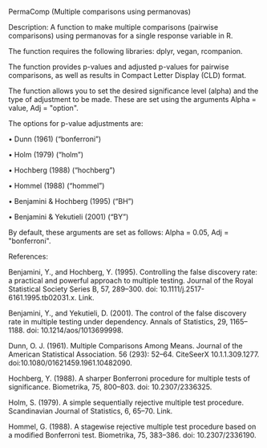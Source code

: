 PermaComp (Multiple comparisons using permanovas)

Description: A function to make multiple comparisons (pairwise comparisons) using permanovas for a single response variable in R.

The function requires the following libraries: dplyr, vegan, rcompanion.

The function provides p-values and adjusted p-values for pairwise comparisons, as well as results in Compact Letter Display (CLD) format.

The function allows you to set the desired significance level (alpha) and the type of adjustment to be made. 
These are set using the arguments Alpha = value, Adj = "option". 

The options for p-value adjustments are:

•	Dunn (1961) (“bonferroni”)

•	Holm (1979) (“holm”)

•	Hochberg (1988) (“hochberg”)

•	Hommel (1988) (“hommel”)

•	Benjamini & Hochberg (1995) (“BH”)

•	Benjamini & Yekutieli (2001) (“BY”)

By default, these arguments are set as follows: Alpha = 0.05,  Adj = "bonferroni".

References:

Benjamini, Y., and Hochberg, Y. (1995). Controlling the false discovery rate: a practical and powerful approach to multiple testing. Journal of the Royal Statistical Society Series B, 57, 289–300. doi: 10.1111/j.2517-6161.1995.tb02031.x. Link.

Benjamini, Y., and Yekutieli, D. (2001). The control of the false discovery rate in multiple testing under dependency. Annals of Statistics, 29, 1165–1188. doi: 10.1214/aos/1013699998.

Dunn, O. J. (1961). Multiple Comparisons Among Means. Journal of the American Statistical Association. 56 (293): 52–64. CiteSeerX 10.1.1.309.1277. doi:10.1080/01621459.1961.10482090.

Hochberg, Y. (1988). A sharper Bonferroni procedure for multiple tests of significance. Biometrika, 75, 800–803. doi: 10.2307/2336325.

Holm, S. (1979). A simple sequentially rejective multiple test procedure. Scandinavian Journal of Statistics, 6, 65–70. Link.

Hommel, G. (1988). A stagewise rejective multiple test procedure based on a modified Bonferroni test. Biometrika, 75, 383–386. doi: 10.2307/2336190.

